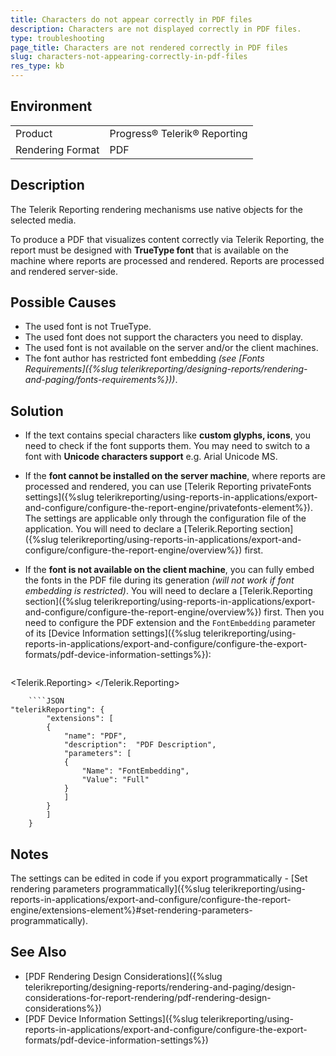 ```yaml
---
title: Characters do not appear correctly in PDF files
description: Characters are not displayed correctly in PDF files.
type: troubleshooting
page_title: Characters are not rendered correctly in PDF files
slug: characters-not-appearing-correctly-in-pdf-files
res_type: kb
---
```


## Environment

<table>
	<tbody>
		<tr>
			<td>Product</td>
			<td>Progress® Telerik® Reporting</td>
		</tr>
		<tr>
			<td>Rendering Format</td>
			<td>PDF</td>
		</tr>
	</tbody>
</table>

## Description

The Telerik Reporting rendering mechanisms use native objects for the selected media.

To produce a PDF that visualizes content correctly via Telerik Reporting, the report must be designed with **TrueType font** that is available on the machine where reports are processed and rendered. Reports are processed and rendered server-side.

## Possible Causes

* The used font is not TrueType.
* The used font does not support the characters you need to display.
* The used font is not available on the server and/or the client machines.
* The font author has restricted font embedding _(see [Fonts Requirements]({%slug telerikreporting/designing-reports/rendering-and-paging/fonts-requirements%}))_.

## Solution

* If the text contains special characters like **custom glyphs, icons**, you need to check if the font supports them. You may need to switch to a font with **Unicode characters support** e.g. Arial Unicode MS.
* If the **font cannot be installed on the server machine**, where reports are processed and rendered, you can use [Telerik Reporting privateFonts settings]({%slug telerikreporting/using-reports-in-applications/export-and-configure/configure-the-report-engine/privatefonts-element%}). The settings are applicable only through the configuration file of the application. You will need to declare a [Telerik.Reporting section]({%slug telerikreporting/using-reports-in-applications/export-and-configure/configure-the-report-engine/overview%}) first.
* If the **font is not available on the client machine**, you can fully embed the fonts in the PDF file during its generation _(will not work if font embedding is restricted)_. You will need to declare a [Telerik.Reporting section]({%slug telerikreporting/using-reports-in-applications/export-and-configure/configure-the-report-engine/overview%}) first. Then you need to configure the PDF extension and the `FontEmbedding` parameter of its [Device Information settings]({%slug telerikreporting/using-reports-in-applications/export-and-configure/configure-the-export-formats/pdf-device-information-settings%}):

	````HTML
<Telerik.Reporting>
		<extensions>
		<render>
			<extension name="PDF" >
			<parameters>
				<parameter name="FontEmbedding" value="Full"/>
			</parameters>
			</extension>
		</render>
		</extensions>
	</Telerik.Reporting>
````
	````JSON
"telerikReporting": {
		"extensions": [
		{
			"name": "PDF",
			"description":  "PDF Description",
			"parameters": [
			{
				"Name": "FontEmbedding",
				"Value": "Full"
			}
			]
		}
		]
	}
````


## Notes

The settings can be edited in code if you export programmatically - [Set rendering parameters programmatically]({%slug telerikreporting/using-reports-in-applications/export-and-configure/configure-the-report-engine/extensions-element%}#set-rendering-parameters-programmatically).

## See Also

* [PDF Rendering Design Considerations]({%slug telerikreporting/designing-reports/rendering-and-paging/design-considerations-for-report-rendering/pdf-rendering-design-considerations%})
* [PDF Device Information Settings]({%slug telerikreporting/using-reports-in-applications/export-and-configure/configure-the-export-formats/pdf-device-information-settings%})
